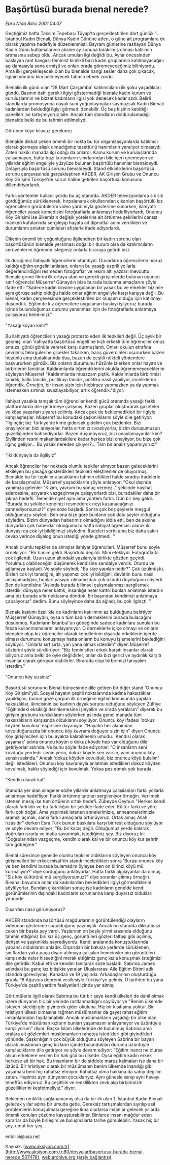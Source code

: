 # Başörtüsü burada bıenal nerede?

*Ebru Nida Bilici 2001.04.07*

<div class="pNewsDetailMainContent" itemprop="articleBody">
 Geçtiğimiz hafta Taksim Tepebaşı Tüyap'ta gerçekleştirilen dört günlük 1. İstanbul Kadın Bienali, Dünya Kadın Gününe atfen, o güne ait programlara ek olarak yapılma hedefiyle düzenlenmişti. Bayram günlerine rastlayan Dünya Kadın Günü kutlamalarının aksine ay sonuna bırakılmış olması katılımın artmasına sebep oldu. Ancak umulan ilgi değildi bu. Aylar öncesinden başlayan rant kavgası feminist kimlikli bazı kadın gruplarının katılmayacağını açıklamasıyla sona ermişti ve onları orada göremeyeceğimiz biliniyordu. Ama ilki gerçekleşecek olan bu bienalde hangi sesler daha çok çıkacak, ilginin yönünü kim belirleyecek tahmin etmek zordu.
 <br/>
 <br/>
 Bienalin ilk günü olan '28 Mart Çarşamba' katılımcıların ilk şoku yaşadıkları gündü. Basının dahi gerekli ilgiyi göstermediği bienale kadın kurum ve kuruluşlarının ve bizzat kadınların ilgisi yok denecek kadar azdı. Belirli standlarda promosyona dayalı suni yoğunlaşmaları saymazsak Kadın Bienali kadınlardan beklediği ilgiyi görmedi denebilir. Üç beş kişinin katıldığı panelleri ise tartışmıyoruz bile. Ancak tüm standların doldurulamadığı bienalde belki de bu tahmin edilmeliydi.
 <br/>
 <br/>
 Görünen köye kılavuz gerekmez
 <br/>
 <br/>
 Bienalde dikkat çeken önemli bir nokta bu tür organizasyonlarda katılımcı olarak görmeye alışık olmadığımız tesettürlü hanımların yeralıyor olmasıydı. Zaten hakiki manada ilgi odağı da onlardı. Kamu kurum ve kuruluşlarında çalışamayan, hatta bazı kurumların sınırlarından bile içeri giremeyen ve yıllardır eğitim engeliyle yüzyüze bulunan başörtülü hanımlar bienaldeydi. Dolayısıyla başörtüsü sorunu bienaldeydi. Stand etkinliklerini başörtüsü sorunu çerçevesinde gerçekleştiren AKDER, AK Girişim Grubu ve Onuncu Köy Girişimi Türkiye'de sorun haline getirilen başörtüsü konusunu dillendiriyorlardı.
 <br/>
 <br/>
 Farklı yöntemler kullanılıyordu bu üç standda. AKDER televizyonlarda sık sık gördüğümüz sürüklenerek, hırpalanarak okullarından çıkarılan başörtülü kız öğrencilerin görüntülerini video yardımıyla gösterime sunarken, ilahiyatlı öğrenciler yasak komedisini fotoğraflarla anlatmayı hedefliyorlardı, Onuncu Köy Girişimi ise ülkemizin değişik yörelerine ait örtünme şekillerini cansız manken kafalarında sergileyip hayata ait dipnotlar adını verdikleri ve durumlarını anlatan cümleleri afişlerle ifade ediyorlardı.
 <br/>
 <br/>
 Ülkenin önemli bir çoğunluğunu ilgilendiren bir kadın sorunu olan başörtüsünün bienalde yeralması doğal bir durum olsa da katılımcıların serüvenlerini öğrenme isteğimiz onlarla biraraya getirdi bizi.
 <br/>
 <br/>
 İlk durağımız İlahiyatlı öğrencilerin standıydı. Duvarlarda öğrencilerin maruz kaldığı eğitim engelini anlatan, onların bu yasağı esprili yollarla değerlendirdiğini resmeden fotoğraflar ve resim altı yazıları mevcuttu. Bienale girme fikrini ilk ortaya atan ve gerekli girişimlerde bulunan üçüncü sınıf öğrencisi Müşerref Günaydın bize burada bulunma amaçlarını şöyle ifade etti: "Sadece kadın cinsine uygulanan bir yasak bu ve erkekler bizimle aynı görüşe sahip olduğu halde onlar eğitim engeliyle karşı karşıya değil. Bu bienal, kadın çerçevesinde gerçekleştirilen bir oluşum olduğu için katılmayı düşündük. Eğitimde kız öğrencilere uygulanan baskıyı işliyoruz burada. İçinde bulunduğumuz durumu yansıtması için de fotoğraflarla anlatmaya çalışıyoruz kendimizi."
 <br/>
 <br/>
 "Yasağı koyan kim?"
 <br/>
 <br/>
 Bu ilahiyatlı öğrencilerin yasağı protesto eden ilk tepkileri değil. Üç aylık bir geçmişi olan 'ilahiyatta başörtüsü engeli'ne kızlı erkekli tüm öğrenciler omuz omuza, gönül gönüle vererek karşı durmuşlardı. Onları okulun etrafına çevrilmiş telörgülerine çiçekler takarken, barış güvercinleri uçururken bazen hüzünlü ama dudaklarında dua, bazen de çeşitli nükteli yöntemlere başvururken gördük. Biz onların durumunu hüzünle izlerken onlar hayatı ve birbirlerini tanıdılar. Kaldırımlarda öğrendiklerini okulda öğrenemeyeceklerini söyleyen Müşerref "Kaldırımlarda muazzam piştik. Kaldırımlarda birbirimizi tanıdık, halkı tanıdık, politikayı tanıdık, politika nasıl yapılıyor, inceliklerini öğrendik. Örneğin, bir insan sizin için hiçbirşey yapmazken ya da yapmak istemezken sırtınızı sıvazlayabiliyor, artık öğrendik."diyor.
 <br/>
 <br/>
 İlahiyat yasakla tanışalı tüm öğrenciler kendi gücü oranında yasağı farklı platformlarda dile getirmeye çalışmış. Bazen gruplar oluşturarak gazeteler ve köşe yazarları ziyaret edilmiş. Ancak pek de beklemedikleri bir ilgiyle karşılaşmışlar. Müşerref bu konudaki şaşkınlıklarını şöyle dile getiriyor: "İlginçtir; biz Türkiye'de kime gidersek gidelim çok bizdenler. Bizi onaylıyorlar, bizi anlıyorlar, hatta sırtımızı sıvazlıyorlar, bizim duruşumuzun güzelliğinden bahsediyorlar. Bazen düşünüyoruz, bizi onaylamayanlar kim? Sivilinden resmi makamlardakilere kadar herkes bizi onaylıyor, bu bize çok ilginç geliyor... Bu yasak nereden çıkıyor?... Tam bir analiz yapamıyoruz."
 <br/>
 <br/>
 "İki dünyayla da ilgiliyiz"
 <br/>
 <br/>
 Ancak öğrenciler her noktada olumlu tepkiler almıyor bazen geleceklerini etkileyen bu yasağa gösterdikleri tepkileri eleştirenler de oluyormuş. Bienalde bu tür tepkiler alacaklarını tahmin ettikleri halde sıradışı ifadelerle de karşılaşmışlar. Müşerref yaşadıklarını şöyle anlatıyor: "Okul dışında yanımıza gelenler "Kızım, yavrum bu sonuç vermez.." şeklinde nasihat edercesine, acıyarak vazgeçirmeye çalışıyorlardı bizi, buradakiler daha bir yıkma hedefli. Temelde niyet aynı ama yöntem farklı. Dün bir bey geldi. "Burada bu şekilde kendinizi resmederek neyi kazanacağınızı zannediyorsunuz?" diye söze başladı. Sonra çok boş şeylerle meşgul olduğumuzu söyledi. Ben ona bize göre bunların çok dolu şeyler olduğunu söyledim. Bizim dünyadan haberimiz olmadığını iddia etti, ben de aksine dünyadan çok haberdar olduğumuzu hatta ilahiyat öğrencisi olarak iki dünyayı da çok iyi bildiğimizi söyledim. İfadeleri sertti ama biz daha sakin cevap verince diyalog onun istediği yönde gitmedi. "
 <br/>
 <br/>
 Ancak olumlu tepkiler de almışlar ilahiyat öğrencileri. Müşerref bunu şöyle örnekliyor: "Bir hanım geldi. Başörtülü değildi. Mini etekliydi. Fotoğraflarla çok ilgilendi. Uzun uzun altındaki yazılarıyla birlikte gözden geçirdi. Yorulmuş olabileceğini düşünerek kendisine sandalye verdik. Oturdu ve ağlamaya başladı. Ve şöyle söyledi; "Bu size yapılan nedir?" Çok üzülmüştü. Bizleri çok iyi tanıdığını, alt yapımızı çok iyi bildiğini, devletin bunu nasıl anlayamadığını, bunları yaşıyor olmamızdan çok üzüntü duyduğunu söyledi. Ben de kendisine "Aslında burada bilimsel çalışmalarımızı sergilemek isterdik, dünyaya neler kattık, insanlığa neler kattık bunları anlatmak isterdik ama biz burada sıfır noktasına döndük. En başından kendimizi anlatmaya çabalıyoruz" dedim. Bunu söyleyince daha da ağladı, bu çok ilginçti. "
 <br/>
 <br/>
 Bienale katılımı özellikle de kadınların katılımını az bulduğunu belirtiyor Müşşerref Günaydın, oysa o tüm kadın derneklerini burada bulacağını düşünmüş. Kadınların İstanbul'un göbeğinde sadece kadınlara sunulan bu fırsatı kullanmamalarını anlayamıyor. O derneklerle içiçe olmayı ve onların bienalde olup kız öğrenciler olarak kendilerinin dışarıda erkeklerin içerde olması durumunu konuşmayı hatta onların bu konuyu işlemelerini beklediğini söylüyor. "Onlarla sırt sırta, yan yana olmak isterdim" diyen Müşerref sözlerini şöyle sürdürüyor: "Biz feministleri erkek karşıtı insanlar olarak biliyoruz ama belki de öyle değildirler, onlar da bizi gerici ve aydınlık karşıtı insanlar olarak görüyor olabilirler. Birarada olup birbirimizi tanıyalım isterdim."
 <br/>
 <br/>
 "Onuncu köy sizsiniz"
 <br/>
 <br/>
 Başörtüsü sorununu Bienal bünyesinde dile getiren bir diğer stand 'Onuncu Köy Girişimi'ydi. Sosyal hayatın çeşitli noktalarında kadına haksızlıklar yapıldığını, bunun göze çarpan ilk örneğinin eğitim konusunda yapılan haksızlıklar, ikincisinin ise kadının dayak sorunu olduğunu söyleyen Zülfiye "Eğitimdeki eksikliği derinlemesine işleyelim ve orada yeralalım" diyerek bu girişim grubunu kurduklarını söylerken aslında genel manada tüm haksızlıkların karşısında olduklarını söylüyor. Onuncu köy ifadesi 'dokuz köyden kovulma' esprisine dayanıyor. "Hayatın her alanından kovulduğunuzda bir onuncu köy kavramı doğuyor sizin için" diyen Onuncu Köy girişimcileri için bu ayakta kalabilmenin umudu. 'Kendisi olarak yaşamak' adına onuncu köyün o dokuz köyde hep var olduğunu dile getiriyorlar aslında. Ve bunu şöyle ifade ediyorlar: "O insanların seni kovduğu yerdedir senin yerin, dokuz köyde sen varsın, yani onuncu köy sensin aslında." Ancak 'dokuz köyden kovulduk, biz onuncu köyü bulalım' değil istedikleri. Onuncu köy kavramıyla anlatmak istedikleri dokuz köyden kovulmak, hakkı söylediği için kovulmak. Yoksa pes etmek yok burada.
 <br/>
 <br/>
 "Kendin olarak kal"
 <br/>
 <br/>
 Standda yer alan simgeler sözle yıllardır anlatmaya çalışılanları farklı yollarla anlatmayı hedefliyor. Farklı örtünme tarzları sergileniyor örneğin. Verilmek istenen mesaj ise tüm örtülerin ortak hedefi. Zübeyde Ceyhun "Herkes kendi olarak farklıdır ve bu farklılığını bir şekilde ifade eder. Kültür farkı ve yöre farkı çok doğal. Ama yapılmak istenen annelerimizle, anneannelerimizle aramızı açmak, sanki farklı amaçlarla örtünüyoruz. Ortak amaç Allah rızasıdır" derken Esra Türk bunun baskılara karşı bir rest olduğunu söylüyor ve şöyle devam ediyor; "Bu bir kaçış değil. Olduğumuz yerde kalarak doğruları ısrarla ve inatla savunmak, istediğimiz şey. Biz diyoruz ki: "Doğrularından vazgeçme, kendin olarak kal ve bir onuncu köy kur şehrin tam göbeğine."
 <br/>
 <br/>
 Bienal süresince genelde olumlu tepkiler aldıklarını söyleyen onuncu köy girişimcileri bir erkek misafirin standı inceledikten sonra 'Burası onuncu köy ve ben kendimi burada bulamadım öyleyse ben on birinci köyü mü kurmalıyım?' diye sorduğunu anlatıyorlar. Hatta farklı algılayanlar da olmuş. "Siz köy kültürünü mü sergiliyorsunuz?" diye soranlar çıkmış örneğin. Bieanal boyunca onlar da kadınlardan bekledikleri ilgiyi görmediklerini söylüyorlar. Bundan çıkardıkları sonuç ise kadınların genelde kendi görünümlerinin dışındaki kadınların sorunlarına karşı duyarsız oldukları yönünde.
 <br/>
 <br/>
 Dışardan nasıl görünüyoruz?
 <br/>
 <br/>
 AKDER standında başörtüsü mağdurlarının görüntülendiği olayların videodan gösterime sunulduğunu yazmıştık. Ancak bu standda dikkatimizi çeken bir başka şey vardı. Yaşlarının on beşle yirmi arasında olduğunu tahmin ettiğimiz biri kız üç genç, görüntüleri gözleri faltaşı gibi açılmış, dehşet ve şaşkınlıkla seyrediyordu. Kendi aralarında konuştuklarında yabancı olduklarını anladık. Dışarıdan bir bakışla yerlerde sürüklenen, sınıflardan yaka paça dışarı atılmaya çalışılan hemcinslerinin görüntüleri karşısında neler hissettiğini merak ettiğimiz genç kızla konuşmak isteğimizi dile getirdik. Kabul etti ve kendini tanıtarak söze başladı. Sabrina James adındaki bu genç kız bitişikte yeralan Uluslararası Aile Eğitim Birimi adlı standda görevliymiş. Kanadalı ve 19 yaşında. Arkadaşlarının oluşturduğu grupla 16 Ağustos depremi vesilesiyle Türkiye'ye gelmiş. O tarihten bu yana Türkiye'de çeşitli yardım faaliyetleri içinde yer almış.
 <br/>
 <br/>
 Görüntülerle ilgili olarak Sabrina bu tür bir şeye kendi ülkeleri de dahil olmak üzere dünyanın hiç bir yerinde rastlanmadığını söylüyor ve "Benim ülkemde isteyen istediği gibi giyinerek gider okuluna. Hiç bir kısıtlama yoktur. Bir hristiyan ülkesi olmasına rağmen müslümanlar da gayet rahat eğitim imkanlarından faydalanabilir. Ancak müslümanların yaşadığı bir ülke olan Türkiye'de müslüman kızların bunları yaşamasını anlayamıyor ve üzüntüyle karşılıyorum" diyor. Başka İslam ülkelerinde de bulunmuş Sabrina ama oralara ait gözlemleri müslümanların rahatça istedikleri gibi giyindikleri yönünde. Şaşkınlığının çok büyük olduğunu söyleyen Sabrina bir bayan olarak müslüman genç kızların içinde bulundukları durumu üzüntüyle karşıladıklarını dile getiriyor ve şöyle devam ediyor: "Eğitim inancı ne olursa olsun erkeklere verilen bir hak gibi bu ülkede. Oysa eğitim kadın erkek herkese ait bir hak. Bu insanların bir de şiddete maruz kalmaları ise daha bir üzücü. Bir hristiyan olarak bir müslümanın benim ülkemde inandığı gibi yaşaması beni hiç rahatsız etmiyor. Rahatsız olma hakkına da sahip değilim zaten. Hepimiz aynı dünyanın çocuklarıyız. Aynı güneşle ısınıp aynı havayı teneffüs ediyoruz. Bu çeşitlilik ve renklilikten zevk alıp birbirimizin güzelliklerini keşfetmeliyiz." diyor.
 <br/>
 <br/>
 Beklenen renklilik sağlanamamış olsa da bir ilk olan 1. İstanbul Kadın Bienali gelecek yıllar adına bir umuda gebe. Gereksiz tartışmalardan sıyrılıp asıl problemlerin konuşulması gereğine ikna olurlarsa insanlar gelecek yıllarda önemli konuları çözüme kavuşturabilirler. Binlerce insanı mağdur eden kararlar da böyle birleşim ve buluşmalarla tarihe gömülebilir. Yasak hiç bir şey, umut her şey...
 <br/>
 <br/>
 enbilici@usa.net
 <br/>
</div>


Kaynak: [www.aksiyon.com.tr](http://www.aksiyon.com.tr:80/dosyalar/basortusu-burada-bienal-nerede_507478), [web.archive.org (arşiv bağlantısı)](http://web.archive.org/web/20150512092014/http://www.aksiyon.com.tr:80/dosyalar/basortusu-burada-bienal-nerede_507478)
